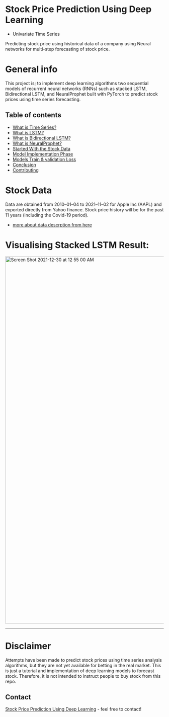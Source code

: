 # Stock Price Prediction Using Deep Learning 

* Univariate Time Series

Predicting stock price using historical data of a company using Neural networks for multi-step forecasting of stock price.

# General info
This project is; to implement deep learning algorithms two sequential models of recurrent neural networks (RNNs) such as stacked LSTM, Bidirectional LSTM, and NeuralProphet built with PyTorch to predict stock prices using time series forecasting.

## Table of contents
* [What is Time Series?](#project-info)
* [What is LSTM?](#questions)
* [What is Bidirectional LSTM?](#why-riddet-topic-modeling)
* [What is NeuralProphet?](#tools)
* [Started With the Stock Data](#screenshots)
* [Model Implementation Phase](#status)
* [Models Train & validation Loss](#contact)
* [Conclusion](#license)
* [Contributing](#contributing)
 
# Stock Data
Data are obtained from 2010–01–04 to 2021–11–02 for Apple Inc (AAPL) and exported directly from Yahoo finance. Stock price history will be for the past 11 years (including the Covid-19 period).
* [more about data descrption from here](https://github.com/A-safarji/Time-series-deep-learning/tree/main/Date)

# Visualising Stacked LSTM Result: 

<img width="1168" alt="Screen Shot 2021-12-30 at 12 55 00 AM" src="https://user-images.githubusercontent.com/20365333/147840307-fc424501-ddf3-4ca0-a58f-e5479ad6bb84.png">



------------
# Disclaimer
Attempts have been made to predict stock prices using time series analysis algorithms, but they are not yet available for betting in the real market. This is just a tutorial and implementation of deep learning models to forecast stock. Therefore, it is not intended to instruct people to buy stock from this repo.

## Contact


[Stock Price Prediction Using Deep Learning](https://github.com/A-safarji) - feel free to contact!

